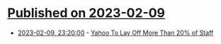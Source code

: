 # [Published on 2023-02-09](index.md)

* [2023-02-09, 23:20:00](https://tech.slashdot.org/story/23/02/09/2134219/yahoo-to-lay-off-more-than-20-of-staff?utm_source=rss1.0mainlinkanon&utm_medium=feed) - [Yahoo To Lay Off More Than 20% of Staff](https://tech.slashdot.org/story/23/02/09/2134219/yahoo-to-lay-off-more-than-20-of-staff?utm_source=rss1.0mainlinkanon&utm_medium=feed)
